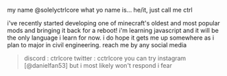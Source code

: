 my name @solelyctrlcore what yo name is...
he/it, just call me ctrl

i've recently started developing one of minecraft's oldest and most popular mods and bringing it back for a reboot!
i'm learning javascript and it will be the only language i learn for now. i do hope it gets me up somewhere as i plan to major in civil engineering.
reach me by any social media
> discord : ctrlcore
> twitter : cctrlcore
> you can try instagram [@danielfan53] but i most likely won't respond i fear
